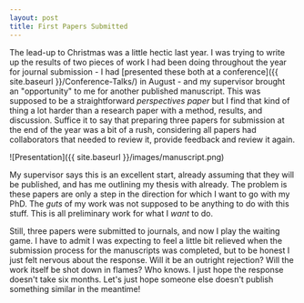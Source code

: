 ```yaml
---
layout: post
title: First Papers Submitted
---
```


The lead-up to Christmas was a little hectic last year. I was trying to write up the results of two pieces of work I had been doing throughout the year for journal submission - I had [presented these both at a conference]({{ site.baseurl }}/Conference-Talks/) in August - and my supervisor brought an "opportunity" to me for another published manuscript. This was supposed to be a straightforward *perspectives paper* but I find that kind of thing a lot harder than a research paper with a method, results, and discussion. Suffice it to say that preparing three papers for submission at the end of the year was a bit of a rush, considering all papers had collaborators that needed to review it, provide feedback and review it again.     

![Presentation]({{ site.baseurl }}/images/manuscript.png)

My supervisor says this is an excellent start, already assuming that they will be published, and has me outlining my thesis with already. The problem is these papers are only a step in the direction for which I want to go with my PhD. The *guts* of my work was not supposed to be anything to do with this stuff. This is all preliminary work for what I *want* to do.   

Still, three papers were submitted to journals, and now I play the waiting game. I have to admit I was expecting to feel a little bit relieved when the submission process for the manuscripts was completed, but to be honest I just felt nervous about the response. Will it be an outright rejection? Will the work itself be shot down in flames? Who knows. I just hope the response doesn't take six months. Let's just hope someone else doesn't publish something similar in the meantime!





